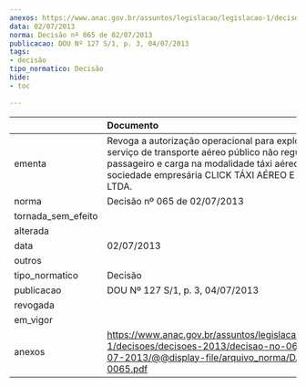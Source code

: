 ```yaml
---
anexos: https://www.anac.gov.br/assuntos/legislacao/legislacao-1/decisoes/decisoes-2013/decisao-no-065-de-02-07-2013/@@display-file/arquivo_norma/DA2013-0065.pdf
data: 02/07/2013
norma: Decisão nº 065 de 02/07/2013
publicacao: DOU Nº 127 S/1, p. 3, 04/07/2013
tags:
- decisão
tipo_normatico: Decisão
hide: 
- toc 
 
---
```


|                    | Documento                                                                                                                                                                                                            |
|:-------------------|:---------------------------------------------------------------------------------------------------------------------------------------------------------------------------------------------------------------------|
| ementa             | Revoga a autorização operacional para exploração de serviço de transporte aéreo público não regular de passageiro e carga na modalidade táxi aéreo outorgada à sociedade empresária CLICK TÁXI AÉREO E TURISMO LTDA. |
| norma              | Decisão nº 065 de 02/07/2013                                                                                                                                                                                         |
| tornada_sem_efeito |                                                                                                                                                                                                                      |
| alterada           |                                                                                                                                                                                                                      |
| data               | 02/07/2013                                                                                                                                                                                                           |
| outros             |                                                                                                                                                                                                                      |
| tipo_normatico     | Decisão                                                                                                                                                                                                              |
| publicacao         | DOU Nº 127 S/1, p. 3, 04/07/2013                                                                                                                                                                                     |
| revogada           |                                                                                                                                                                                                                      |
| em_vigor           |                                                                                                                                                                                                                      |
| anexos             | https://www.anac.gov.br/assuntos/legislacao/legislacao-1/decisoes/decisoes-2013/decisao-no-065-de-02-07-2013/@@display-file/arquivo_norma/DA2013-0065.pdf                                                            |
